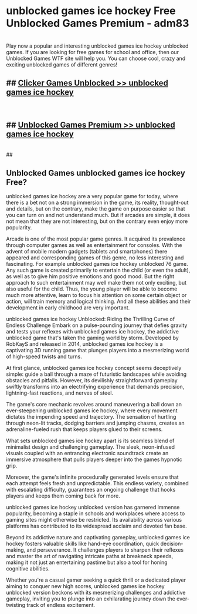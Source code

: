 # unblocked games ice hockey  Free Unblocked Games Premium - adm83 <br>
<br>
Play now a popular and interesting unblocked games ice hockey unblocked games. If you are looking for free games for school and office, then our Unblocked Games WTF site will help you. You can choose cool, crazy and exciting unblocked games of different genres!


## ##  [Clicker Games Unblocked >> unblocked games ice hockey](http://freeplayer.one?title=unblocked_games_ice_hockey&ref=UGames)
  <br>

##  ## [Unblocked Games Premium >> unblocked games ice hockey](http://freeplayer.one?title=unblocked_games_ice_hockey&ref=UGames)
  <br>
  ##



## Unblocked Games unblocked games ice hockey Free?

unblocked games ice hockey are a very popular game for today, where there is a bet not on a strong immersion in the game, its reality, thought-out and details, but on the contrary, make the game on purpose easier so that you can turn on and not understand much. But if arcades are simple, it does not mean that they are not interesting, but on the contrary even enjoy more popularity.

Arcade is one of the most popular game genres. It acquired its prevalence through computer games as well as entertainment for consoles. With the advent of mobile modern gadgets (tablets and smartphones) there appeared and corresponding games of this genre, no less interesting and fascinating. For example unblocked games ice hockey unblocked 76 game. Any such game is created primarily to entertain the child (or even the adult), as well as to give him positive emotions and good mood. But the right approach to such entertainment may well make them not only exciting, but also useful for the child. Thus, the young player will be able to become much more attentive, learn to focus his attention on some certain object or action, will train memory and logical thinking. And all these abilities and their development in early childhood are very important.

unblocked games ice hockey Unblocked: Riding the Thrilling Curve of Endless Challenge
Embark on a pulse-pounding journey that defies gravity and tests your reflexes with unblocked games ice hockey, the addictive unblocked game that's taken the gaming world by storm. Developed by RobKayS and released in 2014, unblocked games ice hockey is a captivating 3D running game that plunges players into a mesmerizing world of high-speed twists and turns.

At first glance, unblocked games ice hockey concept seems deceptively simple: guide a ball through a maze of futuristic landscapes while avoiding obstacles and pitfalls. However, its devilishly straightforward gameplay swiftly transforms into an electrifying experience that demands precision, lightning-fast reactions, and nerves of steel.

The game's core mechanic revolves around maneuvering a ball down an ever-steepening unblocked games ice hockey, where every movement dictates the impending speed and trajectory. The sensation of hurtling through neon-lit tracks, dodging barriers and jumping chasms, creates an adrenaline-fueled rush that keeps players glued to their screens.

What sets unblocked games ice hockey apart is its seamless blend of minimalist design and challenging gameplay. The sleek, neon-infused visuals coupled with an entrancing electronic soundtrack create an immersive atmosphere that pulls players deeper into the games hypnotic grip.

Moreover, the game's infinite procedurally generated levels ensure that each attempt feels fresh and unpredictable. This endless variety, combined with escalating difficulty, guarantees an ongoing challenge that hooks players and keeps them coming back for more.

unblocked games ice hockey unblocked version has garnered immense popularity, becoming a staple in schools and workplaces where access to gaming sites might otherwise be restricted. Its availability across various platforms has contributed to its widespread acclaim and devoted fan base.

Beyond its addictive nature and captivating gameplay, unblocked games ice hockey fosters valuable skills like hand-eye coordination, quick decision-making, and perseverance. It challenges players to sharpen their reflexes and master the art of navigating intricate paths at breakneck speeds, making it not just an entertaining pastime but also a tool for honing cognitive abilities.

Whether you're a casual gamer seeking a quick thrill or a dedicated player aiming to conquer new high scores, unblocked games ice hockey unblocked version beckons with its mesmerizing challenges and addictive gameplay, inviting you to plunge into an exhilarating journey down the ever-twisting track of endless excitement.